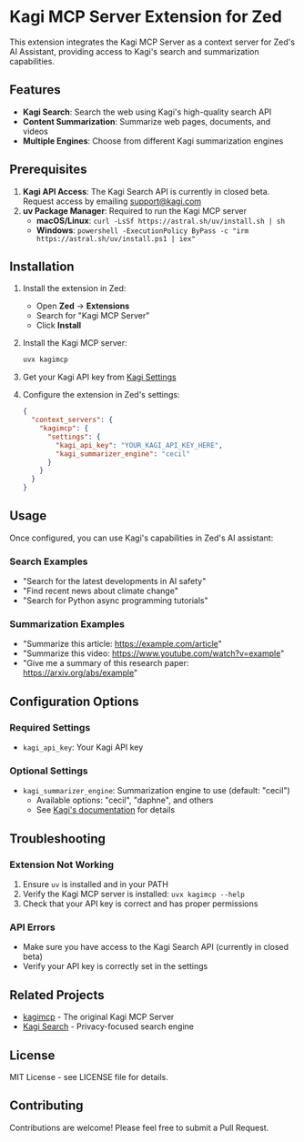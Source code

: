 # Kagi MCP Server Extension for Zed

This extension integrates the Kagi MCP Server as a context server for Zed's AI Assistant, providing access to Kagi's search and summarization capabilities.

## Features

- **Kagi Search**: Search the web using Kagi's high-quality search API
- **Content Summarization**: Summarize web pages, documents, and videos
- **Multiple Engines**: Choose from different Kagi summarization engines

## Prerequisites

1. **Kagi API Access**: The Kagi Search API is currently in closed beta. Request access by emailing support@kagi.com
2. **uv Package Manager**: Required to run the Kagi MCP server
   - **macOS/Linux**: `curl -LsSf https://astral.sh/uv/install.sh | sh`
   - **Windows**: `powershell -ExecutionPolicy ByPass -c "irm https://astral.sh/uv/install.ps1 | iex"`

## Installation

1. Install the extension in Zed:
   - Open **Zed** → **Extensions**
   - Search for "Kagi MCP Server"
   - Click **Install**

2. Install the Kagi MCP server:
   ```bash
   uvx kagimcp
   ```

3. Get your Kagi API key from [Kagi Settings](https://kagi.com/settings?p=api)

4. Configure the extension in Zed's settings:
   ```json
   {
     "context_servers": {
       "kagimcp": {
         "settings": {
           "kagi_api_key": "YOUR_KAGI_API_KEY_HERE",
           "kagi_summarizer_engine": "cecil"
         }
       }
     }
   }
   ```

## Usage

Once configured, you can use Kagi's capabilities in Zed's AI assistant:

### Search Examples
- "Search for the latest developments in AI safety"
- "Find recent news about climate change"
- "Search for Python async programming tutorials"

### Summarization Examples
- "Summarize this article: https://example.com/article"
- "Summarize this video: https://www.youtube.com/watch?v=example"
- "Give me a summary of this research paper: https://arxiv.org/abs/example"

## Configuration Options

### Required Settings
- `kagi_api_key`: Your Kagi API key

### Optional Settings
- `kagi_summarizer_engine`: Summarization engine to use (default: "cecil")
  - Available options: "cecil", "daphne", and others
  - See [Kagi's documentation](https://help.kagi.com/kagi/api/summarizer.html) for details

## Troubleshooting

### Extension Not Working
1. Ensure `uv` is installed and in your PATH
2. Verify the Kagi MCP server is installed: `uvx kagimcp --help`
3. Check that your API key is correct and has proper permissions

### API Errors
- Make sure you have access to the Kagi Search API (currently in closed beta)
- Verify your API key is correctly set in the settings

## Related Projects

- [kagimcp](https://github.com/kagisearch/kagimcp) - The original Kagi MCP Server
- [Kagi Search](https://kagi.com) - Privacy-focused search engine

## License

MIT License - see LICENSE file for details.

## Contributing

Contributions are welcome! Please feel free to submit a Pull Request.